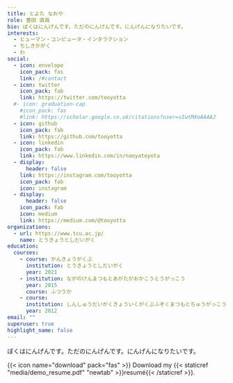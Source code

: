 ```yaml
---
title: とよた なおや
role: 豊田 直哉
bio: ぼくはにんげんです。ただのにんげんです。にんげんになりたいです。
interests:
  - ヒューマン・コンピュータ・インタラクション
  - ちしきかがく
  - わ
social:
  - icon: envelope
    icon_pack: fas
    link: /#contact
  - icon: twitter
    icon_pack: fab
    link: https://twitter.com/tooyotta
  #- icon: graduation-cap
    #icon_pack: fas
    #link: https://scholar.google.co.uk/citations?user=sIwtMXoAAAAJ
  - icon: github
    icon_pack: fab
    link: https://github.com/tooyotta
  - icon: linkedin
    icon_pack: fab
    link: https://www.linkedin.com/in/naoyatoyota
  - display:
      header: false
    link: https://instagram.com/tooyotta
    icon_pack: fab
    icon: instagram
  - display:
      header: false
    icon_pack: fab
    icon: medium
    link: https://medium.com/@tooyotta
organizations:
  - url: https://www.tcu.ac.jp/
    name: とうきょうとしだいがく
education:
  courses:
    - course: かんきょうがくぶ
      institution: とうきょうとしだいがく
      year: 2021
    - institution: ながのけんまつもとあがたがおかこうとうがっこう
      year: 2015
      course: ふつうか
    - course: 
      institution: しんしゅうだいがくきょういくがくぶふぞくまつもとちゅうがっこう
      year: 2012
email: ""
superuser: true
highlight_name: false
---
```

ぼくはにんげんです。ただのにんげんです。にんげんになりたいです。

{{< icon name="download" pack="fas" >}} Download my {{< staticref "media/demo_resume.pdf" "newtab" >}}resumé{{< /staticref >}}.
